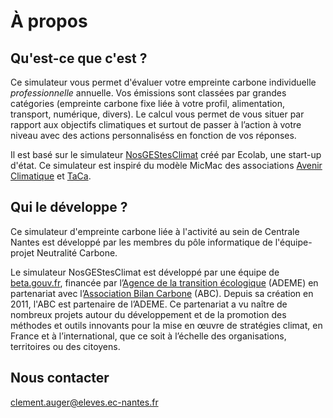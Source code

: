 # À propos

## Qu'est-ce que c'est ?

Ce simulateur vous permet d'évaluer votre empreinte carbone individuelle *professionnelle* annuelle. Vos émissions sont classées par grandes catégories (empreinte carbone fixe liée à votre profil, alimentation, transport, numérique, divers). Le calcul vous permet de vous situer par rapport aux objectifs climatiques et surtout de passer à l’action à votre niveau avec des actions personnaliséss en fonction de vos réponses.

Il est basé sur le simulateur [NosGEStesClimat](https://ecolab.ademe.fr/impactcarbone) créé par Ecolab, une start-up d'état. Ce simulateur est inspiré du modèle MicMac des associations [Avenir Climatique](https://avenirclimatique.org/les-outils/) et [TaCa](https://www.taca.asso.fr/).

## Qui le développe ?

Ce simulateur d'empreinte carbone liée à l'activité au sein de Centrale Nantes est développé par les membres du pôle informatique de l'équipe-projet Neutralité Carbone.

Le simulateur NosGEStesClimat est développé par une équipe de [beta.gouv.fr](https://beta.gouv.fr/), financée par l’[Agence de la transition écologique](https://www.ademe.fr/) (ADEME) en partenariat avec l’[Association Bilan Carbone](https://www.associationbilancarbone.fr/) (ABC). Depuis sa création en 2011, l'ABC est partenaire de l’ADEME. Ce partenariat a vu naître de nombreux projets autour du développement et de la promotion des méthodes et outils innovants pour la mise en œuvre de stratégies climat, en France et à l’international, que ce soit à l’échelle des organisations, territoires ou des citoyens.

## Nous contacter

clement.auger@eleves.ec-nantes.fr